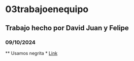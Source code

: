 # 03trabajoenequipo
## Trabajo hecho por David Juan y Felipe
### 09/10/2024
** Usamos negrita *
[Link](https://gregoriofer.com/)
